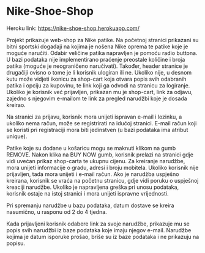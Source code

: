 # Nike-Shoe-Shop

Heroku link: https://nike-shoe-shop.herokuapp.com/

Projekt prikazuje web-shop za Nike patike. Na početnoj stranici prikazani su bitni sportski događaji na kojima je nošena Nike oprema te patike koje je moguće naručiti. Odabir veličine patika napravljen je pomoću radio buttona. U bazi podataka nije implementirano praćenje preostale količine i broja patika (moguće je neograničeno naručivati). Također, header stranice je drugačiji ovisno o tome je li korisnik ulogiran ili ne. Ukoliko nije, u desnom kutu može vidjeti ikonicu za shop-cart koja otvara popis svih odabranih patika i opciju za kupovinu, te link koji ga odvodi na stranicu za logiranje. Ukoliko je korisnik već prijavljen, prikazan mu je shop-cart, link za odjavu, zajedno s njegovim e-mailom te link za pregled narudžbi koje je dosada kreirao.

Na stranici za prijavu, korisnik mora unijeti ispravan e-mail i lozinku, a ukoliko nema račun, može se registrirati na idućoj stranici. E-mail račun koji se koristi pri registraciji mora biti jedinstven (u bazi podataka ima atribut unique).

Patike koje su dodane u košaricu mogu se maknuti klikom na gumb REMOVE. Nakon klika na BUY NOW gumb, korisnik prelazi na stranici gdje vidi uvećan prikaz shop-carta te ukupnu cijenu. Za kreiranje narudžbe, mora unijeti informacije o gradu, adresi i broju mobitela. Ukoliko korisnik nije prijavljen, tada mora unijeti i e-mail račun. Ako je narudžba uspješno kreirana, korisnik se vraća na početnu stranicu, gdje vidi poruku o uspješnoj kreaciji narudžbe. Ukoliko je napravljena greška pri unosu podataka, korisnik ostaje na istoj stranici i mora unijeti ispravne vrijednosti.

Pri spremanju narudžbe u bazu podataka, datum dostave se kreira nasumično, u rasponu od 2 do 4 tjedna.

Kada prijavljeni korisnik odabere link za svoje narudžbe, prikazuje mu se popis svih narudžbi iz baze podataka koje imaju njegov e-mail. Narudžbe kojima je datum isporuke prošao, briše su iz baze podataka i ne prikazuju na popisu. 
